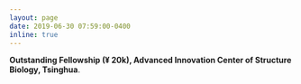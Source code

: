 ```yaml
---
layout: page
date: 2019-06-30 07:59:00-0400
inline: true
---
```


<b>Outstanding Fellowship (¥ 20k), Advanced Innovation Center of Structure Biology, Tsinghua</b>.